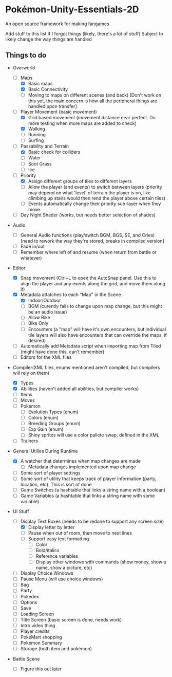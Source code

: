 # Pokémon-Unity-Essentials-2D

An open source framework for making fangames

Add stuff to this list if I forgot things (likely, there's a lot of stuff)
Subject to likely change the way things are handled

## Things to do

* Overworld
  - [ ] Maps
    - [x] Basic maps
    - [x] Basic Connectivity
    - [ ] Moving to maps on different scenes (and back) [Don't work on this yet, the main concern is how all the peripheral things are handled upon transfer]

  - [ ] Player Movement (basic movement)
    - [x] Grid based movement (movement distance near perfect.  Do more testing when more maps are added to check)
    - [x] Walking
    - [ ] Running
    - [ ] Surfing

  - [ ] Passability and Terrain
    - [x] Basic check for colliders
    - [ ] Water
    - [ ] Soot Grass
    - [ ] Ice
  
  - [ ] Priority
    - [x] Assign different groups of tiles to different layers
    - [ ] Allow the player (and events) to switch between layers (priority may depend on what 'level' of terrain the player is on, like climbing up stairs would then rend the player above certain tiles)
    - [ ] Events automatically change their priority sub-layer when they move 
  
  - [ ] Day Night Shader (works, but needs better selection of shades)

* Audio
  - [ ] General Audio functions (play/switch BGM, BGS, SE, and Cries) [need to rework the way they're stored, breaks in compiled version]
  - [ ] Fade in/out
  - [ ] Remember where left of and resume (when return from battle or whatever)

* Editor 
  - [x] Snap movement (Ctrl+L to open the AutoSnap panel.  Use this to align the player and any events along the grid, and move them along it)
  - [x] Metadata attatches to each "Map" in the Scene
    - [x] Indoor/Outdoor
    - [ ] BGM (curently fails to change upon map change, but this might be an audio issue)
    - [ ] Allow Bike
    - [ ] Bike Only
    - [ ]  Encounters (a "map" will have it's own encounters, but individual tile layers will also have encounters that can override the maps, if desired)

  - [ ] Automatically add Metadata script when importing map from Tiled (might have done this, can't remember)
  - [ ] Editors for the XML files

* Compiler(XML files, enums mentioned aren't compiled, but compilers will rely on them)
  - [x] Types
  - [x] Abilities (haven't added all abilities, but compiler works)
  - [ ] Items
  - [ ] Moves
  - [ ] Pokemon 
    - [ ] Evolution Types (enum)
    - [ ] Colors (enum)
    - [ ] Breeding Groups (enum)
    - [ ] Exp Gain (enum)
    - [ ] Shiny sprites will use a color pallete swap, defined in the XML
  - [ ] Trainers

* General Utilies During Runtime

  - [x] A watcher that determines when map changes are made
    - [ ] Metadata changes implemented upon map change
  - [ ] Some sort of player settings
  - [ ] Some sort of utility that keeps track of player information (party, location, etc).  This is sort of done 
  - [ ] Game Switches (a hashtable that links a string name with a boolean)
  - [ ] Game Variables (a hashtable that links a string name with some variable)

* UI Stuff
  - [ ] Display Text Boxes (needs to be redone to support any screen size)
    - [x] Display letter by letter
    - [ ] Pause when out of room, then move to next lines
    - [ ] Support easy text formatting
      - [ ] Color
      - [ ] Bold/italics
      - [ ] Reference variables
      - [ ] Display other windows with commands (show money, show a name, show a picture, etc)
  - [ ] Display Choice Windows
  - [ ] Pause Menu (will use choice windows)
  - [ ] Bag
  - [ ] Party
  - [ ] Pokédex
  - [ ] Options
  - [ ] Save
  - [ ] Loading Screen
  - [ ] Title Screen (basic screen is done, needs work)
  - [ ] Intro video thing
  - [ ] Player credits
  - [ ] PokéMart shopping
  - [ ] Pokémon Summary
  - [ ] Storage (both item and pokémon)

* Battle Scene
  - [ ] Figure this out later



